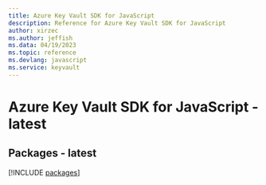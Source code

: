 ```yaml
---
title: Azure Key Vault SDK for JavaScript
description: Reference for Azure Key Vault SDK for JavaScript
author: xirzec
ms.author: jeffish
ms.data: 04/19/2023
ms.topic: reference
ms.devlang: javascript
ms.service: keyvault
---
```

# Azure Key Vault SDK for JavaScript - latest
## Packages - latest
[!INCLUDE [packages](key-vault-index.md)]